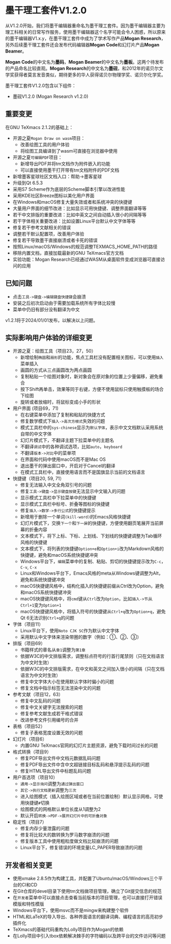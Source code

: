 # 墨干理工套件V1.2.0
从V1.2.0开始，我们将墨干编辑器重命名为墨干理工套件。因为墨干编辑器主要为理工科相关的日常写作服务，使用墨干编辑器这个名字可能会令人困惑，所以原来的墨干编辑器V1.x.y，在墨干理工套件中成为了学术写作产品**Mogan Research**，另外后续墨干理工套件还会发布代码编辑器**Mogan Code**和幻灯片产品**Mogan Beamer**。

**Mogan Code**的中文名为**墨码**，**Mogan Beamer**的中文名为**墨板**。这两个待发布的产品命名比较直观。**Mogan Research**的中文名为**墨砚**，和2012年的诺贝尔文学奖获得者莫言发音类似，期待更多的华人获得诺贝尔物理学奖、诺贝尔化学奖。

墨干理工套件V1.2.0包含以下组件：
+ 墨砚V1.2.0 (Mogan Research v1.2.0)

## 重要变更
在GNU TeXmacs 2.1.2的基础上：
+ 开源之夏`Mogan Draw on wasm`项目：
  + 改善绘图工具的用户体验
  + 将绘图工具编译到了wasm可直接在浏览器中使用
+ 开源之夏`可编辑PDF`项目：
  + 新增导出PDF并将tm文档作为附件嵌入的功能
  + 可以直接使用墨干打开带有tm文档附件的PDF文档
+ 新增墨客星球社区文档入口：帮助->墨客星球
+ 升级到Qt 6.5.3
+ 采用S7 Scheme作为底层的Scheme脚本引擎以改进性能
+ 采用KDE社区Breeze图标以美化用户界面
+ 在Windows和macOS修复大量失效或者和系统冲突的快捷键
+ 大量用户界面的细节改进：比如显示可用快捷键、调整界面翻译等等
+ 若干中文排版的重要改进：比如中英文之间自动插入很小的间隔等等
+ 若干字体相关重要改进：比如设置Linux平台默认中文字体等等
+ 修复若干参考文献相关的错误
+ 调整若干默认配置项，改善用户体验
+ 修复若干导致墨干直接崩溃或者卡死的错误
+ 按照Linux/macOS/Windows的规范调整TEXMACS_HOME_PATH的路径
+ 移除内置文档，直接加载最新的GNU TeXmacs官方文档
+ 实验功能：Mogan Research已经通过WASM从桌面软件变成浏览器可直接访问的应用

## 已知问题
+ 点击`工具->键盘->编辑键盘快捷键`会崩溃
+ 安装之后初次启动由于需要加载系统所有字体比较慢
+ 菜单中仍旧有部分没有翻译为中文

v1.2.1将于2024/01/01发布，以解决以上问题。

## 实际影响用户体验的详细变更
+ 开源之夏：绘图工具（项目23，27，50）
  + 新增绘制`椭圆`和`扇形`的功能，焦点工具栏没有配置相关图标，可以使用`插入`菜单插入
  + 画圆的方式从三点画圆改为两点画圆
  + 复制粘贴一个绘图对象时，新对象会在原对象的位置上少量偏移，避免重合
  + 按下Shift再单击，效果等同于右键，方便不使用鼠标只使用触摸板的场合下绘图
  + 旋转或者放缩时，将鼠标变成小手的形状
+ 用户界面 (项目69，71)
  + 在右键菜单中添加了复制和粘贴的快捷方式
  + 修复数学模式下`插入->高次方根式`失效的问题
  + 模式工具栏中的`sys-chinese`显示为`默认字体`，表示中文文档默认采用系统自带的中文字体
  + 幻灯片模式下，不翻译主题下拉菜单中的主题名
  + 不翻译`调试`中的各种调试选项，比如`auto`，`keyboard`
  + 不翻译`版本->对比`中的菜单项
  + 在界面和代码中使用macOS而不是Mac OS
  + 退出墨干的弹出窗口中，开启对于Cancel的翻译
  + 在模式工具栏中，直接使用语言而不是国旗显示当前的文档语言
+ 快捷键（项目20, 59, 71）
  + 修复无法输入中文全角双引号的问题
  + 修复`工具->键盘->显示键盘按键`无法显示中文输入的问题
  + 显示模式工具栏中下拉菜单中的快捷键
  + 显示模式工具栏中标号、折叠等图标的快捷键
  + 修复`插入->数学->多行公式`的快捷键提示
  + 新增用于删除一个单词`(kill-word)`的Emacs风格快捷键
  + 幻灯片模式下，交换`下一个`和`下一屏`的快捷键，方便使用翻页笔展开当前屏幕的折叠内容
  + 文本模式下，将下上标、下标、上划线、下划线的快捷键调整为Tab循环风格的快捷键
  + 文本模式下，将列表的快捷键`Option+e`和`Option+i`改为Markdown风格的快捷键，避免和macOS系统快捷键冲突
  + Windows平台下，`编辑`菜单中的复制、粘贴、剪切的快捷键提示改为`C-c`，`C-v`, `C-x`
  + Linux和Windows平台下，Emacs风格的meta从Windows键调整为Alt，避免和系统快捷键冲突
  + macOS快捷键风格中，结构化插入的快捷键前缀从Ctrl改为Option，避免和macOS系统快捷键冲突
  + macOS快捷键风格中，将`cmd`键从`Ctrl`改为`Option`，比如`插入->节`从`Ctrl+1`变为`Option+1`
  + macOS快捷键风格中，将插入符号的快捷键从`Ctrl+q`改为`Option+q`，避免Qt 6无法识别`Ctrl+q`的问题
+ 字体（项目11）
  + Linux平台下，使用`Noto CJK SC`作为默认中文字体
  + 采用默认中文字体来渲染带圈的数字（例如：①、②、③）
+ 排版（项目69）
  + 书籍样式的章名从`章1`调整为`第1章`
  + 依据W3C的中文排版需求，调整标点符号的行首行尾禁则（只在文档语言为中文时生效）
  + 依据W3C的中文排版需求，在中文和英文之间加入很小的间隔（只在文档语言为中文时生效）
  + 修复中文字体大小在使用默认字体时偏小的问题
  + 修复文档中指示标签无法渲染中文的问题
+ 参考文献（项目12，63）
  + 修复中文乱码的问题
  + 修复中文关键字无法搜索的问题
  + 修复参考文献生成若干格式错误
  + 改进参考文件引用编号的合并
+ 表格（项目52）
  + 修复子表格宽度设置无效的问题
+ 幻灯片（项目6）
  + 内置GNU TeXmacs官网的幻灯片主题资源，避免下载时间过长的问题
+ 格式转换（项目9）
  + 修复PDF导出文件中文档元数据乱码问题
  + 修复PDF导出文件中含中文超链接目标乱码和悬浮提示乱码的问题
  + 修复HTML导出文件中标题乱码问题
+ 用户首选项（项目10）
  + `通用->显示询问`调整为`通过弹出窗口`
  + `其它->执行文档更新`调整为`三次`
  + 进入绘图模式（插入绘图区域或者在当前位置绘制）默认显示网格，可使用快捷键`#`切换
  + 绘图模式的网格默认单位长度从1调整为2
  + 默认开启`转换->PDF->展开幻灯片中的可折叠对象`
+ 稳定性（项目7）
  + 修复内存少量泄露的问题
  + 修复将比较大的数转换为罗马数字崩溃的问题
  + 修复版本工具中使用粗粒度做文档比较崩溃的问题
  + Linux平台下，修复错误的环境变量LC_PAPER导致崩溃的问题

## 开发者相关变更
+ 使用xmake 2.8.5作为构建工具，并配置了Ubuntu/macOS/Windows三个平台的CI和CD
+ 在Git仓库的devel目录下使用tm文档做项目管理，确立了Git提交信息的规范
+ 在`开发者`菜单中可以直接点击查看当前版本的项目管理，也可以直接打开错误模版和特性模版
+ Windows平台下，使用msvc而不是mingw来构建整个软件
+ HTML和LaTeX的导入导出、各种界面语言的翻译词典、编程语言的高亮初步插件化
+ TeXmacs的基础代码重构为Lolly项目作为Mogan的依赖
+ 在Lolly项目中引入tbox依赖解决棘手的字符编码以及跨平台的文件访问等问题
